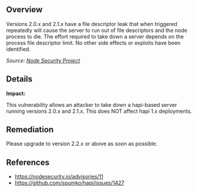 ## Overview

Versions 2.0.x and 2.1.x have a file descriptor leak that when triggered repeatedly will cause the server to run out of file descriptors and the node process to die. The effort required to take down a server depends on the process file descriptor limit. No other side effects or exploits have been identified.

_Source: [Node Security Project](https://nodesecurity.io/advisories/11)_

## Details

**Impact:**

This vulnerability allows an attacker to take down a hapi-based server running versions 2.0.x and 2.1.x.
This does NOT affect hapi 1.x deployments.

## Remediation

Please upgrade to version 2.2.x or above as soon as possible.

## References
- https://nodesecurity.io/advisories/11
- https://github.com/spumko/hapi/issues/1427
